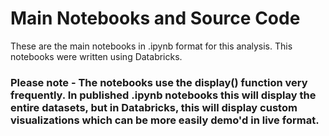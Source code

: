 # Main Notebooks and Source Code

These are the main notebooks in .ipynb format for this analysis.  This notebooks were written using Databricks.  

### Please note - The notebooks use the display() function very frequently.  In published .ipynb notebooks this will display the entire datasets, but in Databricks, this will display custom visualizations which can be more easily demo'd in live format.  
